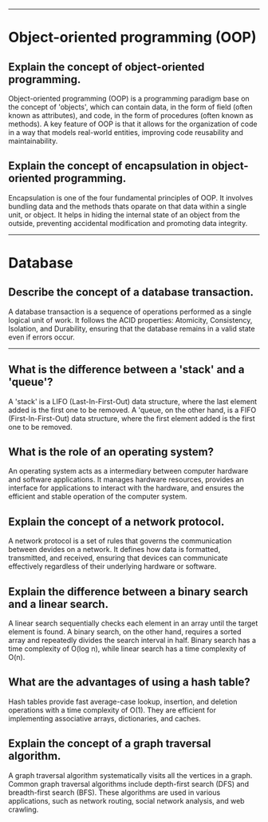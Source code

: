
---

# Object-oriented programming (OOP)

## Explain the concept of object-oriented programming.
Object-oriented programming (OOP) is a programming paradigm base on the concept of 'objects', which can contain data, in the form of field (often known as attributes), and code, in the form of procedures (often known as methods). 
A key feature of OOP is that it allows for the organization of code in a way that models real-world entities, improving code reusability and maintainability.

## Explain the concept of encapsulation in object-oriented programming.
Encapsulation is one of the four fundamental principles of OOP.
It involves bundling data and the methods thats oparate on that data within a single unit, or object.
It helps in hiding the internal state of an object from the outside, preventing accidental modification and promoting data integrity.

---

# Database

## Describe the concept of a database transaction.
A database transaction is a sequence of operations performed as a single logical unit of work.
It follows the ACID properties: Atomicity, Consistency, Isolation, and Durability, ensuring that the database remains in a valid state even if errors occur.

---

## What is the difference between a 'stack' and a 'queue'?
A 'stack' is a LIFO (Last-In-First-Out) data structure, where the last element added is the first one to be removed.
A 'queue, on the other hand, is a FIFO (First-In-First-Out) data structure, where the first element added is the first one to be removed.

## What is the role of an operating system?
An operating system acts as a intermediary between computer hardware and software applications.
It manages hardware resources, provides an interface for applications to interact with the hardware, and ensures the efficient and stable operation of the computer system.

## Explain the concept of a network protocol.
A network protocol is a set of rules that governs the communication between devides on a network.
It defines how data is formatted, transmitted, and received, ensuring that devices can communicate effectively regardless of their underlying hardware or software.

## Explain the difference between a binary search and a linear search.
A linear search sequentially checks each element in an array until the target element is found.
A binary search, on the other hand, requires a sorted array and repeatedly divides the search interval in half.
Binary search has a time complexity of O(log n), while linear search has a time complexity of O(n).

## What are the advantages of using a hash table?
Hash tables provide fast average-case lookup, insertion, and deletion operations with a time complexity of O(1).
They are efficient for implementing associative arrays, dictionaries, and caches.

## Explain the concept of a graph traversal algorithm.
A graph traversal algorithm systematically visits all the vertices in a graph.
Common graph traversal algorithms include depth-first search (DFS) and breadth-first search (BFS). 
These algorithms are used in various applications, such as network routing, social network analysis, and web crawling.
